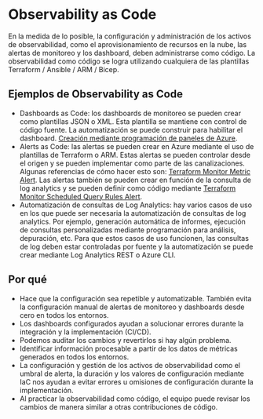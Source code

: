 # Observability as Code

En la medida de lo posible, la configuración y administración de los activos de observabilidad, como el aprovisionamiento de recursos en la nube, las alertas de monitoreo y los dashboard, deben administrarse como código. La observabilidad como código se logra utilizando cualquiera de las plantillas Terraform / Ansible / ARM / Bicep.

## Ejemplos de Observability as Code

* Dashboards as Code: los dashboards de monitoreo se pueden crear como plantillas JSON o XML. Esta plantilla se mantiene con control de código fuente. La automatización se puede construir para habilitar el dashboard. [Creación mediante programación de paneles de Azure](https://docs.microsoft.com/es-es/azure/azure-portal/azure-portal-dashboards-create-programmatically).
* Alerts as Code: las alertas se pueden crear en Azure mediante el uso de plantillas de Terraform o ARM. Estas alertas se pueden controlar desde el origen y se pueden implementar como parte de las canalizaciones. Algunas referencias de cómo hacer esto son: [Terraform Monitor Metric Alert](https://registry.terraform.io/providers/hashicorp/azurerm/latest/docs/resources/monitor_metric_alert). Las alertas también se pueden crear en función de la consulta de log analytics y se pueden definir como código mediante [Terraform Monitor Scheduled Query Rules Alert](https://registry.terraform.io/providers/hashicorp/azurerm/latest/docs/resources/monitor_scheduled_query_rules_alert#example-usage).
* Automatización de consultas de Log Analytics: hay varios casos de uso en los que puede ser necesaria la automatización de consultas de log analytics. Por ejemplo, generación automática de informes, ejecución de consultas personalizadas mediante programación para análisis, depuración, etc. Para que estos casos de uso funcionen, las consultas de log deben estar controladas por fuente y la automatización se puede crear mediante Log Analytics REST o Azure CLI.

## Por qué

* Hace que la configuración sea repetible y automatizable. También evita la configuración manual de alertas de monitoreo y dashboards desde cero en todos los entornos.
* Los dashboards configurados ayudan a solucionar errores durante la integración y la implementación (CI/CD).
* Podemos auditar los cambios y revertirlos si hay algún problema.
* Identificar información procesable a partir de los datos de métricas generados en todos los entornos.
* La configuración y gestión de los activos de observabilidad como el umbral de alerta, la duración y los valores de configuración mediante IaC nos ayudan a evitar errores u omisiones de configuración durante la implementación.
* Al practicar la observabilidad como código, el equipo puede revisar los cambios de manera similar a otras contribuciones de código.
